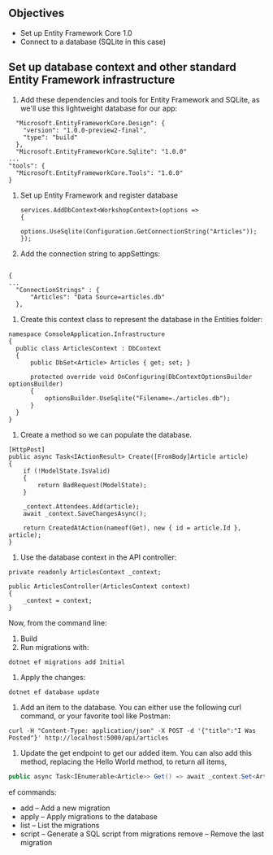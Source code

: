## Objectives
- Set up Entity Framework Core 1.0
- Connect to a database (SQLite in this case)

## Set up database context and other standard Entity Framework infrastructure

1. Add these dependencies and tools for Entity Framework and SQLite, as we'll use this lightweight database for our app:

  ```
    "Microsoft.EntityFrameworkCore.Design": {
      "version": "1.0.0-preview2-final",
      "type": "build"
    },
    "Microsoft.EntityFrameworkCore.Sqlite": "1.0.0"
  ...
  "tools": {
    "Microsoft.EntityFrameworkCore.Tools": "1.0.0"
  }
  ```

1. Set up Entity Framework and register database

    ```
    services.AddDbContext<WorkshopContext>(options =>
    {
        options.UseSqlite(Configuration.GetConnectionString("Articles"));
    });
    ```


1. Add the connection string to appSettings:
  ```

  {
  ...
    "ConnectionStrings" : {
        "Articles": "Data Source=articles.db"
    },
  ```

1. Create this context class to represent the database in the Entities folder:

  ```
  namespace ConsoleApplication.Infrastructure
  {
    public class ArticlesContext : DbContext
    {
        public DbSet<Article> Articles { get; set; }

        protected override void OnConfiguring(DbContextOptionsBuilder optionsBuilder)
        {
            optionsBuilder.UseSqlite("Filename=./articles.db");
        }
    }
  }
  ```

1. Create a method so we can populate the database.
  ```
  [HttpPost]
  public async Task<IActionResult> Create([FromBody]Article article)
  {
      if (!ModelState.IsValid)
      {
          return BadRequest(ModelState);
      }

      _context.Attendees.Add(article);
      await _context.SaveChangesAsync();

      return CreatedAtAction(nameof(Get), new { id = article.Id }, article);
  }
  ```

1. Use the database context in the API controller:

  ```
  private readonly ArticlesContext _context;

  public ArticlesController(ArticlesContext context)
  {
      _context = context;
  }
  ```

Now, from the command line:

1. Build
1. Run migrations with:

  `dotnet ef migrations add Initial `

1. Apply the changes:

  `dotnet ef database update`

1. Add an item to the database. You can either use the following curl command, or your favorite tool like Postman:

  `
  curl -H "Content-Type: application/json" -X POST -d '{"title":"I Was Posted"}' http://localhost:5000/api/articles
  `

1. Update the get endpoint to get our added item. You can also add this method, replacing the Hello World method, to return all items,

  ```C#
  public async Task<IEnumerable<Article>> Get() => await _context.Set<Article>().ToListAsync();
  ```

ef commands:

  - add – Add a new migration
  - apply – Apply migrations to the database
  - list – List the migrations
  - script – Generate a SQL script from migrations
  remove – Remove the last migration
